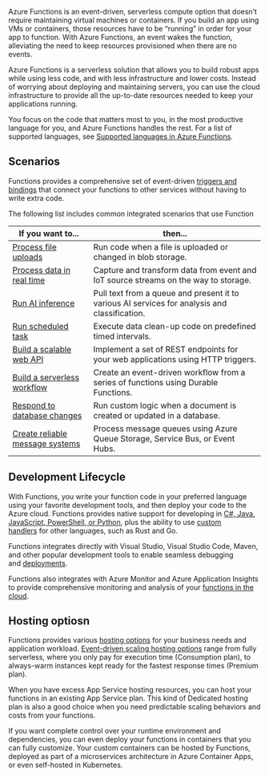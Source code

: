 Azure Functions is an event-driven, serverless compute option that doesn’t require maintaining virtual machines or containers. If you build an app using VMs or containers, those resources have to be “running” in order for your app to function. With Azure Functions, an event wakes the function, alleviating the need to keep resources provisioned when there are no events.

Azure Functions is a serverless solution that allows you to build robust apps while using less code, and with less infrastructure and lower costs. Instead of worrying about deploying and maintaining servers, you can use the cloud infrastructure to provide all the up-to-date resources needed to keep your applications running.

You focus on the code that matters most to you, in the most productive language for you, and Azure Functions handles the rest. For a list of supported languages, see [Supported languages in Azure Functions](https://learn.microsoft.com/en-us/azure/azure-functions/supported-languages).

## Scenarios

Functions provides a comprehensive set of event-driven [triggers and bindings](https://learn.microsoft.com/en-us/azure/azure-functions/functions-triggers-bindings) that connect your functions to other services without having to write extra code.

The following list includes common integrated scenarios that use Function

| If you want to...                                                                                                                              | then...                                                                                       |
| ---------------------------------------------------------------------------------------------------------------------------------------------- | --------------------------------------------------------------------------------------------- |
| [Process file uploads](https://learn.microsoft.com/en-us/azure/azure-functions/functions-scenarios#process-file-uploads)                       | Run code when a file is uploaded or changed in blob storage.                                  |
| [Process data in real time](https://learn.microsoft.com/en-us/azure/azure-functions/functions-scenarios#real-time-stream-and-event-processing) | Capture and transform data from event and IoT source streams on the way to storage.           |
| [Run AI inference](https://learn.microsoft.com/en-us/azure/azure-functions/functions-scenarios#machine-learning-and-ai)                        | Pull text from a queue and present it to various AI services for analysis and classification. |
| [Run scheduled task](https://learn.microsoft.com/en-us/azure/azure-functions/functions-scenarios#run-scheduled-tasks)                          | Execute data clean-up code on predefined timed intervals.                                     |
| [Build a scalable web API](https://learn.microsoft.com/en-us/azure/azure-functions/functions-scenarios#build-a-scalable-web-api)               | Implement a set of REST endpoints for your web applications using HTTP triggers.              |
| [Build a serverless workflow](https://learn.microsoft.com/en-us/azure/azure-functions/functions-scenarios#build-a-serverless-workflow)         | Create an event-driven workflow from a series of functions using Durable Functions.           |
| [Respond to database changes](https://learn.microsoft.com/en-us/azure/azure-functions/functions-scenarios#respond-to-database-changes)         | Run custom logic when a document is created or updated in a database.                         |
| [Create reliable message systems](https://learn.microsoft.com/en-us/azure/azure-functions/functions-scenarios#create-reliable-message-systems) | Process message queues using Azure Queue Storage, Service Bus, or Event Hubs.                 |


## Development Lifecycle

With Functions, you write your function code in your preferred language using your favorite development tools, and then deploy your code to the Azure cloud. Functions provides native support for developing in [C#, Java, JavaScript, PowerShell, or Python](https://learn.microsoft.com/en-us/azure/azure-functions/supported-languages), plus the ability to use [custom handlers](https://learn.microsoft.com/en-us/azure/azure-functions/functions-custom-handlers) for other languages, such as Rust and Go.

Functions integrates directly with Visual Studio, Visual Studio Code, Maven, and other popular development tools to enable seamless debugging and [deployments](https://learn.microsoft.com/en-us/azure/azure-functions/functions-deployment-technologies).

Functions also integrates with Azure Monitor and Azure Application Insights to provide comprehensive monitoring and analysis of your [functions in the cloud](https://learn.microsoft.com/en-us/azure/azure-functions/functions-monitoring).

## Hosting optiosn

Functions provides various [hosting options](https://learn.microsoft.com/en-us/azure/azure-functions/functions-scale) for your business needs and application workload. [Event-driven scaling hosting options](https://learn.microsoft.com/en-us/azure/azure-functions/event-driven-scaling) range from fully serverless, where you only pay for execution time (Consumption plan), to always-warm instances kept ready for the fastest response times (Premium plan).

When you have excess App Service hosting resources, you can host your functions in an existing App Service plan. This kind of Dedicated hosting plan is also a good choice when you need predictable scaling behaviors and costs from your functions.

If you want complete control over your runtime environment and dependencies, you can even deploy your functions in containers that you can fully customize. Your custom containers can be hosted by Functions, deployed as part of a microservices architecture in Azure Container Apps, or even self-hosted in Kubernetes.

